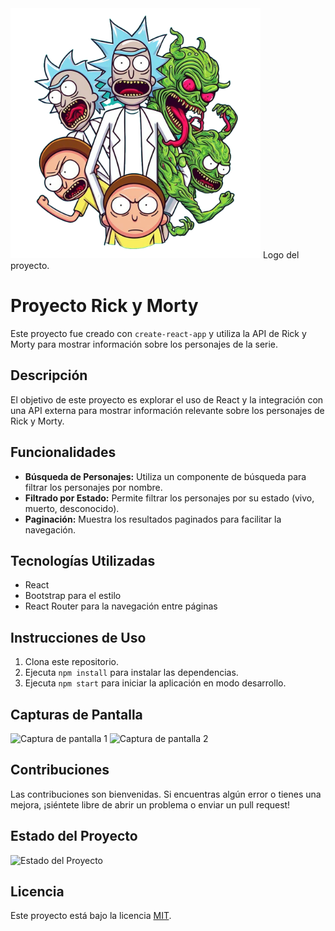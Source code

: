 <img src="/public/rickand.png" alt="Descripción de la imagen" width="400"/>
Logo del proyecto.



# Proyecto Rick y Morty

Este proyecto fue creado con `create-react-app` y utiliza la API de Rick y Morty para mostrar información sobre los personajes de la serie.

## Descripción

El objetivo de este proyecto es explorar el uso de React y la integración con una API externa para mostrar información relevante sobre los personajes de Rick y Morty.

## Funcionalidades

- **Búsqueda de Personajes:** Utiliza un componente de búsqueda para filtrar los personajes por nombre.
- **Filtrado por Estado:** Permite filtrar los personajes por su estado (vivo, muerto, desconocido).
- **Paginación:** Muestra los resultados paginados para facilitar la navegación.

## Tecnologías Utilizadas

- React
- Bootstrap para el estilo
- React Router para la navegación entre páginas

## Instrucciones de Uso

1. Clona este repositorio.
2. Ejecuta `npm install` para instalar las dependencias.
3. Ejecuta `npm start` para iniciar la aplicación en modo desarrollo.

## Capturas de Pantalla

![Captura de pantalla 1](url_de_la_captura1.png)
![Captura de pantalla 2](url_de_la_captura2.png)

## Contribuciones

Las contribuciones son bienvenidas. Si encuentras algún error o tienes una mejora, ¡siéntete libre de abrir un problema o enviar un pull request!

## Estado del Proyecto

![Estado del Proyecto](https://img.shields.io/badge/Estado-En%20Desarrollo-orange)

## Licencia

Este proyecto está bajo la licencia [MIT](LICENSE).
